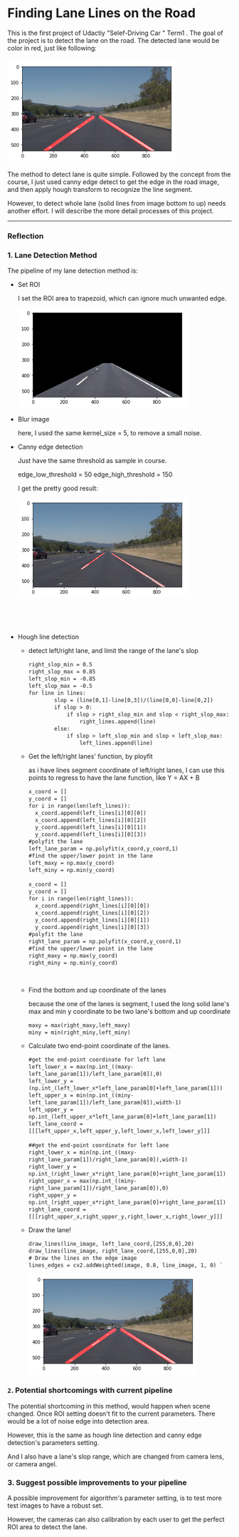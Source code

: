 # **Finding Lane Lines on the Road** 



This is the first project of Udactiy  "Selef-Driving Car " Term1 . The goal of the project is to detect the lane on the road. The detected lane would be color in red, just like following:



### ![road_image](my_test_result/solid_2.png )

The method to detect lane is quite simple. Followed by the concept from the course, I just used canny edge detect to get the edge in the road image, and then apply hough transform to recognize the line segment.

However, to detect whole lane (solid lines from image bottom to up) needs another effort. I will describe the more detail processes of this project.

---



### Reflection



### 1. Lane Detection Method

The pipeline of my lane detection method is:

- Set ROI

  I set the ROI area to trapezoid, which can ignore much unwanted edge.

  ![roi](my_test_result/roi.png)

- Blur image

  here, I used the same kernel_size = 5, to remove a small noise.

- Canny edge detection

  Just have the same threshold as sample in course.

  edge_low_threshold = 50
  edge_high_threshold = 150  

  I get the pretty good result:

  ![edge image](my_test_result/segment.png)

  ​

  ​

- Hough line detection

  - detect left/right lane, and limit the range of the lane's slop

        right_slop_min = 0.5
        right_slop_max = 0.85
        left_slop_min = -0.85
        left_slop_max = -0.5
        for line in lines:
                slop = (line[0,1]-line[0,3])/(line[0,0]-line[0,2])
                if slop > 0:
                    if slop > right_slop_min and slop < right_slop_max:
                        right_lines.append(line)
                else:
                    if slop > left_slop_min and slop < left_slop_max:
                        left_lines.append(line)

  - Get the left/right lanes' function, by ployfit 

    as i have lines segment coordinate of left/right lanes, I can use this points to regress to have the lane function, like Y = AX  + B

        x_coord = []
        y_coord = []
        for i in range(len(left_lines)):
          x_coord.append(left_lines[i][0][0])
          x_coord.append(left_lines[i][0][2])
          y_coord.append(left_lines[i][0][1])
          y_coord.append(left_lines[i][0][3])
        #polyfit the lane
        left_lane_param = np.polyfit(x_coord,y_coord,1)
        #find the upper/lower point in the lane
        left_maxy = np.max(y_coord)
        left_miny = np.min(y_coord)
        
        x_coord = []
        y_coord = []
        for i in range(len(right_lines)):
          x_coord.append(right_lines[i][0][0])
          x_coord.append(right_lines[i][0][2])
          y_coord.append(right_lines[i][0][1])
          y_coord.append(right_lines[i][0][3])
        #polyfit the lane
        right_lane_param = np.polyfit(x_coord,y_coord,1)
        #find the upper/lower point in the lane
        right_maxy = np.max(y_coord)
        right_miny = np.min(y_coord)
    ​

  - Find the bottom and up  coordinate of the lanes

    because the one of the lanes is segment,  I used the long solid lane's max and min y coordinate to be two lane's bottom and up coordinate

        maxy = max(right_maxy,left_maxy)
        miny = min(right_miny,left_miny)

  - Calculate two end-point coordinate of the lanes.

        #get the end-point coordinate for left lane
        left_lower_x = max(np.int_((maxy-left_lane_param[1])/left_lane_param[0]),0)
        left_lower_y = (np.int_(left_lower_x*left_lane_param[0]+left_lane_param[1]))
        left_upper_x = min(np.int_((miny-left_lane_param[1])/left_lane_param[0]),width-1)
        left_upper_y = np.int_(left_upper_x*left_lane_param[0]+left_lane_param[1])
        left_lane_coord = [[[left_upper_x,left_upper_y,left_lower_x,left_lower_y]]]
        
        ##get the end-point coordinate for left lane
        right_lower_x = min(np.int_((maxy-right_lane_param[1])/right_lane_param[0]),width-1)
        right_lower_y = np.int_(right_lower_x*right_lane_param[0]+right_lane_param[1])
        right_upper_x = max(np.int_((miny-right_lane_param[1])/right_lane_param[0]),0)
        right_upper_y = np.int_(right_upper_x*right_lane_param[0]+right_lane_param[1])
        right_lane_coord = [[[right_upper_x,right_upper_y,right_lower_x,right_lower_y]]]

  - Draw the lane! 

        draw_lines(line_image, left_lane_coord,[255,0,0],20)
        draw_lines(line_image, right_lane_coord,[255,0,0],20)
        # Draw the lines on the edge image
        lines_edges = cv2.addWeighted(image, 0.8, line_image, 1, 0) `
    ![lane image](my_test_result/solid_2.png)

### `2`. Potential shortcomings with  current pipeline

The potential shortcoming in this method, would happen when scene changed. Once ROI setting doesn't fit to the current parameters. There would be a lot of noise edge into detection area. 

However, this is the same as hough line detection and canny edge detection's parameters setting.

And I also have a lane's slop range, which are changed from camera lens, or camera angel. 


### 3. Suggest possible improvements to your pipeline

A possible improvement for algorithm's parameter setting, is to test more test images to have a robust set.

However, the cameras can also calibration by each user to  get the perfect ROI area to detect the lane. 


